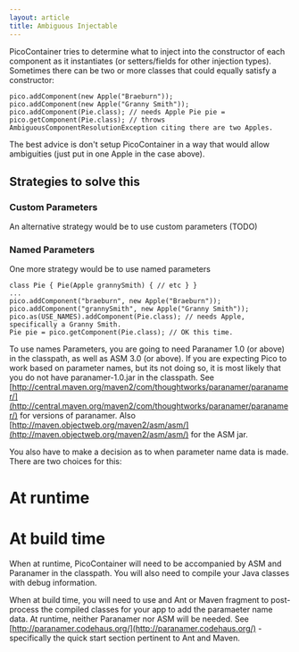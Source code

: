 ```yaml
---
layout: article
title: Ambiguous Injectable
---
```


PicoContainer tries to determine what to inject into the constructor of each component as it instantiates (or setters/fields for other injection types). Sometimes there can be two or more classes that could equally satisfy a constructor:

```
pico.addComponent(new Apple("Braeburn"));
pico.addComponent(new Apple("Granny Smith"));
pico.addComponent(Pie.class); // needs Apple Pie pie = pico.getComponent(Pie.class); // throws AmbiguousComponentResolutionException citing there are two Apples.
```

The best advice is don't setup PicoContainer in a way that would allow ambiguities (just put in one Apple in the case above).


## Strategies to solve this

### Custom Parameters

An alternative strategy would be to use custom parameters (TODO)

### Named Parameters

One more strategy would be to use named parameters

```
class Pie { Pie(Apple grannySmith) { // etc } }
...
pico.addComponent("braeburn", new Apple("Braeburn"));
pico.addComponent("grannySmith", new Apple("Granny Smith"));
pico.as(USE_NAMES).addComponent(Pie.class); // needs Apple, specifically a Granny Smith. 
Pie pie = pico.getComponent(Pie.class); // OK this time.
``` 
 
To use names Parameters, you are going to need Paranamer 1.0 (or above) in the classpath, as well as ASM 3.0 (or above). If you are expecting Pico to work based on parameter names, but its not doing so, it is most likely that you do not have paranamer-1.0.jar in the classpath. See [http://central.maven.org/maven2/com/thoughtworks/paranamer/paranamer/](http://central.maven.org/maven2/com/thoughtworks/paranamer/paranamer/) for versions of paranamer. Also [http://maven.objectweb.org/maven2/asm/asm/](http://maven.objectweb.org/maven2/asm/asm/) for the ASM jar.

You also have to make a decision as to when parameter name data is made. There are two choices for this:

# At runtime
# At build time

When at runtime, PicoContainer will need to be accompanied by ASM and Paranamer in the classpath. You will also need to compile your Java classes with debug information.

When at build time, you will need to use and Ant or Maven fragment to post-process the compiled classes for your app to add the paramaeter name data. At runtime, neither Paranamer nor ASM will be needed. See [http://paranamer.codehaus.org/](http://paranamer.codehaus.org/) - specifically the quick start section pertinent to Ant and Maven.


